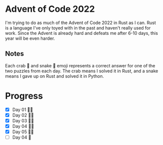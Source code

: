 # Advent of Code 2022

I'm trying to do as much of the Advent of Code 2022 in Rust as I can.
Rust is a language I've only toyed with in the past and haven't really used for work.
Since the Advent is already hard and defeats me after 6-10 days, this year will be even harder.

## Notes
Each crab 🦀 and snake 🐍 emoji represents a correct answer for one of the two puzzles from each day.
The crab means I solved it in Rust, and a snake means I gave up on Rust and solved it in Python.

# Progress
- [x] Day 01 🦀🦀
- [x] Day 02 🦀🦀
- [x] Day 03 🦀🦀
- [x] Day 04 🦀🦀
- [x] Day 05 🐍🐍
- [ ] Day 04 🦀
